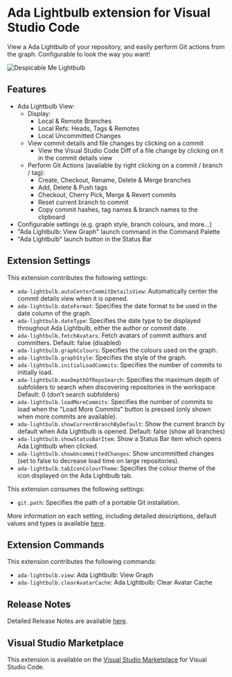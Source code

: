 # Ada Lightbulb extension for Visual Studio Code

View a Ada Lightbulb of your repository, and easily perform Git actions from the graph. Configurable to look the way you want!

![Despicable Me Lightbulb](https://github.com/vfonic/vscode-ada-lightbulb/raw/master/resources/Lightbolb.gif)

## Features

- Ada Lightbulb View:
  - Display:
    - Local & Remote Branches
    - Local Refs: Heads, Tags & Remotes
    - Local Uncommitted Changes
  - View commit details and file changes by clicking on a commit
    - View the Visual Studio Code Diff of a file change by clicking on it in the commit details view
  - Perform Git Actions (available by right clicking on a commit / branch / tag):
    - Create, Checkout, Rename, Delete & Merge branches
    - Add, Delete & Push tags
    - Checkout, Cherry Pick, Merge & Revert commits
    - Reset current branch to commit
    - Copy commit hashes, tag names & branch names to the clipboard
- Configurable settings (e.g. graph style, branch colours, and more...)
- "Ada Lightbulb: View Graph" launch command in the Command Palette
- "Ada Lightbulb" launch button in the Status Bar

## Extension Settings

This extension contributes the following settings:

- `ada-lightbulb.autoCenterCommitDetailsView`: Automatically center the commit details view when it is opened.
- `ada-lightbulb.dateFormat`: Specifies the date format to be used in the date column of the graph.
- `ada-lightbulb.dateType`: Specifies the date type to be displayed throughout Ada Lightbulb, either the author or commit date.
- `ada-lightbulb.fetchAvatars`: Fetch avatars of commit authors and committers. Default: false (disabled)
- `ada-lightbulb.graphColours`: Specifies the colours used on the graph.
- `ada-lightbulb.graphStyle`: Specifies the style of the graph.
- `ada-lightbulb.initialLoadCommits`: Specifies the number of commits to initially load.
- `ada-lightbulb.maxDepthOfRepoSearch`: Specifies the maximum depth of subfolders to search when discovering repositories in the workspace. Default: 0 (don't search subfolders)
- `ada-lightbulb.loadMoreCommits`: Specifies the number of commits to load when the "Load More Commits" button is pressed (only shown when more commits are available).
- `ada-lightbulb.showCurrentBranchByDefault`: Show the current branch by default when Ada Lightbulb is opened. Default: false (show all branches)
- `ada-lightbulb.showStatusBarItem`: Show a Status Bar item which opens Ada Lightbulb when clicked.
- `ada-lightbulb.showUncommittedChanges`: Show uncommitted changes (set to false to decrease load time on large repositories).
- `ada-lightbulb.tabIconColourTheme`: Specifies the colour theme of the icon displayed on the Ada Lightbulb tab.

This extension consumes the following settings:

- `git.path`: Specifies the path of a portable Git installation.

More information on each setting, including detailed descriptions, default values and types is available [here](https://github.com/mhutchie/vscode-ada-lightbulb/wiki/Extension-Settings).

## Extension Commands

This extension contributes the following commands:

- `ada-lightbulb.view`: Ada Lightbulb: View Graph
- `ada-lightbulb.clearAvatarCache`: Ada Lightbulb: Clear Avatar Cache

## Release Notes

Detailed Release Notes are available [here](CHANGELOG.md).

## Visual Studio Marketplace

This extension is available on the [Visual Studio Marketplace](https://marketplace.visualstudio.com/items?itemName=mhutchie.ada-lightbulb) for Visual Studio Code.
